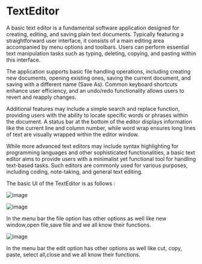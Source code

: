 # TextEditor


A basic text editor is a fundamental software application designed for creating, editing, and saving plain text documents. Typically featuring a straightforward user interface, it consists of a main editing area accompanied by menu options and toolbars. Users can perform essential text manipulation tasks such as typing, deleting, copying, and pasting within this interface.

The application supports basic file handling operations, including creating new documents, opening existing ones, saving the current document, and saving with a different name (Save As). Common keyboard shortcuts enhance user efficiency, and an undo/redo functionality allows users to revert and reapply changes.

Additional features may include a simple search and replace function, providing users with the ability to locate specific words or phrases within the document. A status bar at the bottom of the editor displays information like the current line and column number, while word wrap ensures long lines of text are visually wrapped within the editor window.

While more advanced text editors may include syntax highlighting for programming languages and other sophisticated functionalities, a basic text editor aims to provide users with a minimalist yet functional tool for handling text-based tasks. Such editors are commonly used for various purposes, including coding, note-taking, and general text editing.

The basic UI of the TextEditor is as follows :

![image](https://github.com/KondaShriya/TextEditor/assets/99605851/ff89ae0f-9d97-4723-b1fa-66dd2401c02c)

![image](https://github.com/KondaShriya/TextEditor/assets/99605851/9d75effa-825a-49a2-b502-215e169173c2)

In the menu bar the file option has other options as well like new window,open file,save file and we all know their functions.

![image](https://github.com/KondaShriya/TextEditor/assets/99605851/91764f2d-6c7e-42e9-9d34-34e8555c834c)


In the menu bar the edit option has other options as well like cut, copy, paste, select all,close and we all know their functions.
